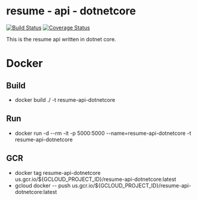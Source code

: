 # resume - api - dotnetcore

[![Build Status](https://jenkins.derekpedersen.com/buildStatus/icon?job=derekpedersen/resume-api-dotnetcore/master&style=plastic&.png)](https://jenkins.derekpedersen.com/job/derekpedersen/job/resume-api-dotnetcore/job/master/)
[![Coverage Status](https://coveralls.io/repos/github/derekpedersen/resume-api-dotnetcore/badge.png?branch=master)](https://coveralls.io/github/derekpedersen/resume-api-dotnetcore)


This is the resume api written in dotnet core.

# Docker

## Build
- docker build ./ -t resume-api-dotnetcore

## Run
- docker run -d --rm -it -p 5000:5000 --name=resume-api-dotnetcore -t resume-api-dotnetcore

## GCR
- docker tag resume-api-dotnetcore us.gcr.io/${GCLOUD_PROJECT_ID}/resume-api-dotnetcore:latest
- gcloud docker -- push us.gcr.io/${GCLOUD_PROJECT_ID}/resume-api-dotnetcore:latest

